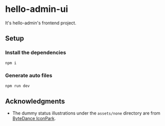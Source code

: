 # hello-admin-ui

It's hello-admin's frontend project.

## Setup

### Install the dependencies

```bash
npm i
```

### Generate auto files

```bash
npm run dev
```

## Acknowledgments

- The dummy status illustrations under the `assets/none` directory are from [ByteDance IconPark](https://iconpark.oceanengine.com/illustrations/21).
